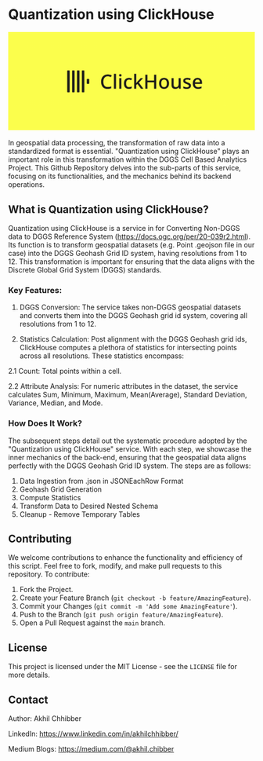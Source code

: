 # Quantization using ClickHouse
<p align="center">
  <img src="https://github.com/akhilchibber/Quantization/blob/main/clickhouse.gif?raw=true" alt="earthml Logo">
</p>

In geospatial data processing, the transformation of raw data into a standardized format is essential. "Quantization using ClickHouse" plays an important role in this transformation within the DGGS Cell Based Analytics Project. This Github Repository delves into the sub-parts of this service, focusing on its functionalities, and the mechanics behind its backend operations.

## What is Quantization using ClickHouse?

Quantization using ClickHouse is a service in for Converting Non-DGGS data to DGGS Reference System (https://docs.ogc.org/per/20-039r2.html). Its function is to transform geospatial datasets (e.g. Point .geojson file in our case) into the DGGS Geohash Grid ID system, having resolutions from 1 to 12. This transformation is important for ensuring that the data aligns with the Discrete Global Grid System (DGGS) standards.

### Key Features:

1. DGGS Conversion: The service takes non-DGGS geospatial datasets and converts them into the DGGS Geohash grid id system, covering all resolutions from 1 to 12.

2. Statistics Calculation: Post alignment with the DGGS Geohash grid ids, ClickHouse computes a plethora of statistics for intersecting points across all resolutions. These statistics encompass:

2.1 Count: Total points within a cell.

2.2 Attribute Analysis: For numeric attributes in the dataset, the service calculates Sum, Minimum, Maximum, Mean(Average), Standard Deviation, Variance, Median, and Mode.

### How Does It Work?

The subsequent steps detail out the systematic procedure adopted by the "Quantization using ClickHouse" service. With each step, we showcase the inner mechanics of the back-end, ensuring that the geospatial data aligns perfectly with the DGGS Geohash Grid ID system. The steps are as follows:

1. Data Ingestion from .json in JSONEachRow Format
2. Geohash Grid Generation
3. Compute Statistics
4. Transform Data to Desired Nested Schema
5. Cleanup - Remove Temporary Tables

## Contributing

We welcome contributions to enhance the functionality and efficiency of this script. Feel free to fork, modify, and make pull requests to this repository. To contribute:

1. Fork the Project.
2. Create your Feature Branch (`git checkout -b feature/AmazingFeature`).
3. Commit your Changes (`git commit -m 'Add some AmazingFeature'`).
4. Push to the Branch (`git push origin feature/AmazingFeature`).
5. Open a Pull Request against the `main` branch.

## License

This project is licensed under the MIT License - see the `LICENSE` file for more details.

## Contact

Author: Akhil Chhibber

LinkedIn: https://www.linkedin.com/in/akhilchhibber/

Medium Blogs: https://medium.com/@akhil.chibber

